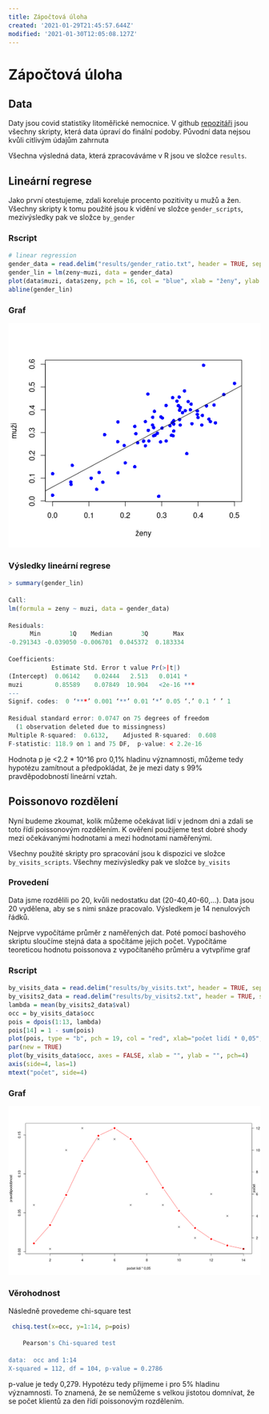```yaml
---
title: Zápočtová úloha
created: '2021-01-29T21:45:57.644Z'
modified: '2021-01-30T12:05:08.127Z'
---
```


# Zápočtová úloha
## Data
Daty jsou covid statistiky litoměřické nemocnice. V github [repozitáři](https://github.com/lavakin/covid_positivity_statistics) jsou všechny skripty, která data úpraví do finální podoby. Původní data nejsou kvůli citlivým údajům zahrnuta

Všechna výsledná data, která zpracováváme v R jsou ve složce `results`.

## Lineární regrese
Jako první otestujeme, zdali koreluje procento pozitivity u mužů a žen. Všechny skripty k tomu použité jsou k vidění ve složce `gender_scripts`, mezivýsledky pak ve složce `by_gender`

### Rscript
  ```r
# linear regression
gender_data = read.delim("results/gender_ratio.txt", header = TRUE, sep = " ", dec = ".")
gender_lin = lm(zeny~muzi, data = gender_data)
plot(data$muzi, data$zeny, pch = 16, col = "blue", xlab = "ženy", ylab = "muži")
abline(gender_lin)
```
### Graf
![](plots/lin_reg.png)

### Výsledky  lineární regrese
```r
> summary(gender_lin)

Call:
lm(formula = zeny ~ muzi, data = gender_data)

Residuals:
      Min        1Q    Median        3Q       Max 
-0.291343 -0.039050 -0.006701  0.045372  0.183334 

Coefficients:
            Estimate Std. Error t value Pr(>|t|)    
(Intercept)  0.06142    0.02444   2.513   0.0141 *  
muzi         0.85589    0.07849  10.904   <2e-16 ***
---
Signif. codes:  0 ‘***’ 0.001 ‘**’ 0.01 ‘*’ 0.05 ‘.’ 0.1 ‘ ’ 1

Residual standard error: 0.0747 on 75 degrees of freedom
  (1 observation deleted due to missingness)
Multiple R-squared:  0.6132,	Adjusted R-squared:  0.608 
F-statistic: 118.9 on 1 and 75 DF,  p-value: < 2.2e-16
```
Hodnota p je <2.2 * 10^16 pro 0,1\% hladinu významnosti, můžeme tedy hypotézu zamítnout a předpokládat, že je mezi daty s 99\% pravděpodobností lineární vztah.

## Poissonovo rozdělení
Nyní budeme zkoumat, kolik můžeme očekávat lidí v jednom dni a zdali se toto řídí poissonovým rozdělením. K ověření použijeme test dobré shody mezi očekávanými hodnotami a mezi hodnotami naměřenými.

Všechny použité skripty pro spracování jsou k dispozici ve složce `by_visits_scripts`. Všechny mezivýsledky pak ve složce `by_visits`
### Provedení
Data jsme rozdělili po 20, kvůli nedostatku dat (20-40,40-60,...). Data jsou 20 vydělena, aby se s nimi snáze pracovalo. Výsledkem je 14 nenulových řádků.

Nejprve vypočítáme průměr z naměřených dat. Poté pomocí bashového skriptu sloučíme stejná data a spočítáme jejich počet. Vypočítáme teoreticou hodnotu poissonova z vypočítaného průměru a vytvpříme graf

### Rscript
```r
by_visits_data = read.delim("results/by_visits.txt", header = TRUE, sep = " ", dec = ".")
by_visits2_data = read.delim("results/by_visits2.txt", header = TRUE, sep = " ", dec = ".")
lambda = mean(by_visits2_data$val)
occ = by_visits_data$occ
pois = dpois(1:13, lambda)
pois[14] = 1 - sum(pois)
plot(pois, type = "b", pch = 19, col = "red", xlab="počet lidí * 0,05", ylab="pravděpodobnost")
par(new = TRUE)
plot(by_visits_data$occ, axes = FALSE, xlab = "", ylab = "", pch=4)
axis(side=4, las=1)
mtext("počet", side=4)
```
### Graf
![](plots/poisson.png)

### Věrohodnost
Následně provedeme chi-square test
```r
 chisq.test(x=occ, y=1:14, p=pois)

	Pearson's Chi-squared test

data:  occ and 1:14
X-squared = 112, df = 104, p-value = 0.2786
```
p-value je tedy 0,279. Hypotézu tedy přijmeme i pro 5\% hladinu významnosti. To znamená, že se nemůžeme s velkou jistotou domnívat, že se počet klientů za den řídí poissonovým rozdělením.
